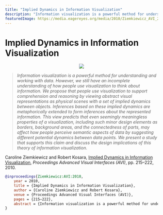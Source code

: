 ```yaml
---
title: "Implied Dynamics in Information Visualization"
description: "Information visualization is a powerful method for understanding and working with data. However, we still have an incomplete understanding of how people use visualization to think about information. We propose that people use visualization to support comprehension and reasoning by viewing abstract visual representations as physical scenes with a set of implied dynamics between objects. Inferences based on these implied dynamics are metaphorically extended to form inferences about the represented information. This view predicts that even seemingly meaningless properties of a visualization, including such minor design elements as borders, background areas, and the connectedness of parts, may affect how people perceive semantic aspects of data by suggesting different potential dynamics between data points. We present a study that supports this claim and discuss the design implications of this theory of information visualization."
featuredImage: https://media.eagereyes.org/media/2010/Ziemkiewicz_AVI_2010.png
---
```


# Implied Dynamics in Information Visualization

<p align="center"><img src="https://media.eagereyes.org/media/2010/Ziemkiewicz_AVI_2010.png" /></p>

> _Information visualization is a powerful method for understanding and working with data. However, we still have an incomplete understanding of how people use visualization to think about information. We propose that people use visualization to support comprehension and reasoning by viewing abstract visual representations as physical scenes with a set of implied dynamics between objects. Inferences based on these implied dynamics are metaphorically extended to form inferences about the represented information. This view predicts that even seemingly meaningless properties of a visualization, including such minor design elements as borders, background areas, and the connectedness of parts, may affect how people perceive semantic aspects of data by suggesting different potential dynamics between data points. We present a study that supports this claim and discuss the design implications of this theory of information visualization._

Caroline Ziemkiewicz and Robert Kosara, <a href="https://media.eagereyes.org/papers/2010/Ziemkiewicz-AVI-2010.pdf" target="_blank">Implied Dynamics in Information Visualization</a>, _Proceedings Advanced Visual Interfaces (AVI)_, pp. 215–222, 2010.


```bibtex
@inproceedings{Ziemkiewicz:AVI:2010,
	year = 2010,
	title = {Implied Dynamics in Information Visualization},
	author = {Caroline Ziemkiewicz and Robert Kosara},
	venue = {Proceedings Advanced Visual Interfaces (AVI)},
	pages = {215–222},
	abstract = {Information visualization is a powerful method for understanding and working with data. However, we still have an incomplete understanding of how people use visualization to think about information. We propose that people use visualization to support comprehension and reasoning by viewing abstract visual representations as physical scenes with a set of implied dynamics between objects. Inferences based on these implied dynamics are metaphorically extended to form inferences about the represented information. This view predicts that even seemingly meaningless properties of a visualization, including such minor design elements as borders, background areas, and the connectedness of parts, may affect how people perceive semantic aspects of data by suggesting different potential dynamics between data points. We present a study that supports this claim and discuss the design implications of this theory of information visualization.},
}
```


